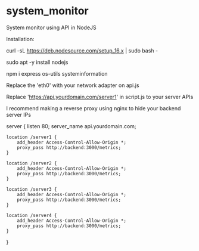 # system_monitor

System monitor using API in NodeJS

Installation:

curl -sL https://deb.nodesource.com/setup_16.x | sudo bash -

sudo apt -y install nodejs

npm i express os-utils systeminformation

Replace the 'eth0' with your network adapter on api.js

Replace 'https://api.yourdomain.com/server1' in script.js to your server APIs

I recommend making a reverse proxy using nginx to hide your backend server IPs

server {
    listen 80;
    server_name api.yourdomain.com;

    location /server1 {
        add_header Access-Control-Allow-Origin *;
        proxy_pass http://backend:3000/metrics;
    }

    location /server2 {
        add_header Access-Control-Allow-Origin *;
        proxy_pass http://backend:3000/metrics;
    }

    location /server3 {
        add_header Access-Control-Allow-Origin *;
        proxy_pass http://backend:3000/metrics;
    }

    location /server4 {
        add_header Access-Control-Allow-Origin *;
        proxy_pass http://backend:3000/metrics;
    }
}
